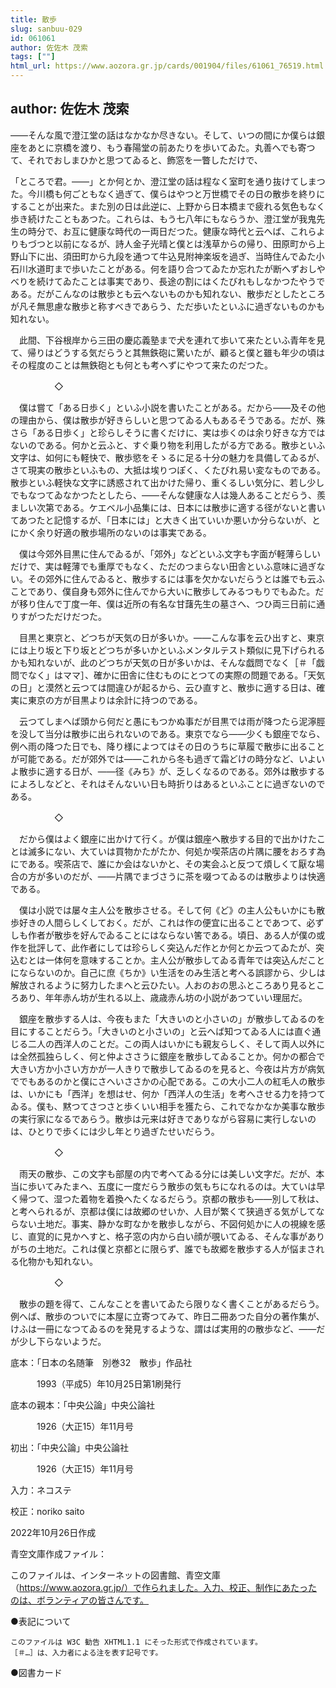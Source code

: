 ```yaml
---
title: 散歩
slug: sanbuu-029
id: 061061
author: 佐佐木 茂索
tags: [""]
html_url: https://www.aozora.gr.jp/cards/001904/files/61061_76519.html
---
```


## author: 佐佐木 茂索

――そんな風で澄江堂の話はなかなか尽きない。そして、いつの間にか僕らは銀座をあとに京橋を渡り、もう春陽堂の前あたりを歩いてゐた。丸善へでも寄つて、それでおしまひかと思つてゐると、飾窓を一瞥しただけで、

「ところで君。――」とか何とか、澄江堂の話は程なく室町を通り抜けてしまつた。今川橋も何ごともなく過ぎて、僕らはやつと万世橋でその日の散歩を終りにすることが出来た。また別の日は此逆に、上野から日本橋まで疲れる気色もなく歩き続けたこともあつた。これらは、もう七八年にもならうか、澄江堂が我鬼先生の時分で、お互に健康な時代の一両日だつた。健康な時代と云へば、これらよりもづつと以前になるが、詩人金子光晴と僕とは浅草からの帰り、田原町から上野山下に出、須田町から九段を通つて牛込見附神楽坂を過ぎ、当時住んでゐた小石川水道町まで歩いたことがある。何を語り合つてゐたか忘れたが断へずおしやべりを続けてゐたことは事実であり、長途の割にはくたびれもしなかつたやうである。だがこんなのは散歩とも云へないものかも知れない、散歩だとしたところが凡そ無思慮な散歩と称すべきであらう、ただ歩いたといふに過ぎないものかも知れない。

　此間、下谷根岸から三田の慶応義塾まで犬を連れて歩いて来たといふ青年を見て、帰りはどうする気だらうと其無鉄砲に驚いたが、顧ると僕と雖も年少の頃はその程度のことは無鉄砲とも何とも考へずにやつて来たのだつた。



　　　　　◇



　僕は嘗て「ある日歩く」といふ小説を書いたことがある。だから――及その他の理由から、僕は散歩が好きらしいと思つてゐる人もあるそうである。だが、殊さら「ある日歩く」と珍らしそうに書くだけに、実は歩くのは余り好きな方ではないのである。何かと云ふと、すぐ乗り物を利用したがる方である。散歩といふ文字は、如何にも軽快で、散歩慾をそゝるに足る十分の魅力を具備してゐるが、さて現実の散歩といふもの、大抵は埃りつぽく、くたびれ易い変なものである。散歩といふ軽快な文字に誘惑されて出かけた帰り、重くるしい気分に、若し少しでもなつてゐなかつたとしたら、――そんな健康な人は幾人あることだらう、羨ましい次第である。ケエベル小品集には、日本には散歩に適する径がないと書いてあつたと記憶するが、「日本には」と大きく出ていいか悪いか分らないが、とにかく余り好適の散歩場所のないのは事実である。

　僕は今郊外目黒に住んでゐるが、「郊外」などといふ文字も字面が軽薄らしいだけで、実は軽薄でも重厚でもなく、ただのつまらない田舎といふ意味に過ぎない。その郊外に住んでゐると、散歩するには事を欠かないだらうとは誰でも云ふことであり、僕自身も郊外に住んでから大いに散歩してみるつもりでもゐた。だが移り住んで丁度一年、僕は近所の有名な甘藷先生の墓さへ、つひ両三日前に通りすがつただけだつた。

　目黒と東京と、どつちが天気の日が多いか。――こんな事を云ひ出すと、東京には上り坂と下り坂とどつちが多いかといふメンタルテスト類似に見下げられるかも知れないが、此のどつちが天気の日が多いかは、そんな戯問でなく［＃「戯問でなく」はママ］、確かに田舎に住むものにとつての実際の問題である。「天気の日」と漠然と云つては間違ひが起るから、云ひ直すと、散歩に適する日は、確実に東京の方が目黒よりは余計に持つのである。

　云つてしまへば頭から何だと愚にもつかぬ事だが目黒では雨が降つたら泥濘脛を没して当分は散歩に出られないのである。東京でなら――少くも銀座でなら、例へ雨の降つた日でも、降り様によつてはその日のうちに草履で散歩に出ることが可能である。だが郊外では――これから冬も過ぎて霜どけの時分など、いよいよ散歩に適する日が、――径《みち》が、乏しくなるのである。郊外は散歩するによろしなどと、それはそんないい日も時折りはあるといふことに過ぎないのである。



　　　　　◇



　だから僕はよく銀座に出かけて行く。が僕は銀座へ散歩する目的で出かけたことは滅多にない、大ていは買物かたがたか、何処か喫茶店の片隅に腰をおろす為にである。喫茶店で、誰にか会はないかと、その実会ふと反つて煩しくて厭な場合の方が多いのだが、――片隅でまづさうに茶を啜つてゐるのは散歩よりは快適である。

　僕は小説では屡々主人公を散歩させる。そして何《ど》の主人公もいかにも散歩好きの人間らしくしておく。だが、これは作の便宜に出ることであつて、必ずしも作者が散歩を好んでゐることにはならない筈である。頃日、ある人が僕の或作を批評して、此作者にしては珍らしく突込んだ作とか何とか云つてゐたが、突込むとは一体何を意味することか。主人公が散歩してゐる青年では突込んだことにならないのか。自己に庶《ちか》い生活をのみ生活と考へる誤謬から、少しは解放されるように努力したまへと云ひたい。人おのおの思ふところあり見るところあり、年年赤ん坊が生れる以上、歳歳赤ん坊の小説があつていい理屈だ。

　銀座を散歩する人は、今夜もまた「大きいのと小さいの」が散歩してゐるのを目にすることだらう。「大きいのと小さいの」と云へば知つてゐる人には直ぐ通じる二人の西洋人のことだ。この両人はいかにも親友らしく、そして両人以外には全然孤独らしく、何と仲よささうに銀座を散歩してゐることか。何かの都合で大きい方か小さい方かが一人きりで散歩してゐるのを見ると、今夜は片方が病気ででもあるのかと僕にさへいささかの心配である。この大小二人の紅毛人の散歩は、いかにも「西洋」を想はせ、何か「西洋人の生活」を考へさせる力を持つてゐる。僕も、黙つてさつさと歩くいい相手を獲たら、これでなかなか美事な散歩の実行家になるであらう。散歩は元来は好きでありながら容易に実行しないのは、ひとりで歩くには少し年とり過ぎたせいだらう。



　　　　　◇



　雨天の散歩、この文字も部屋の内で考へてゐる分には美しい文字だ。だが、本当に歩いてみたまへ、五度に一度だらう散歩の気もちになれるのは。大ていは早く帰つて、湿つた着物を着換へたくなるだらう。京都の散歩も――別して秋は、と考へられるが、京都は僕には故郷のせいか、人目が繁くて狭過ぎる気がしてならない土地だ。事実、静かな町なかを散歩しながら、不図何処かに人の視線を感じ、直覚的に見かへすと、格子窓の内から白い顔が覗いてゐる、そんな事がありがちの土地だ。これは僕と京都とに限らず、誰でも故郷を散歩する人が悩まされる化物かも知れない。



　　　　　◇



　散歩の題を得て、こんなことを書いてゐたら限りなく書くことがあるだらう。例へば、散歩のついでに本屋に立寄つてみて、昨日二冊あつた自分の著作集が、けふは一冊になつてゐるのを発見するような、謂はば実用的の散歩など、――だが少し下らないようだ。













底本：「日本の名随筆　別巻32　散歩」作品社

　　　1993（平成5）年10月25日第1刷発行

底本の親本：「中央公論」中央公論社

　　　1926（大正15）年11月号

初出：「中央公論」中央公論社

　　　1926（大正15）年11月号

入力：ネコステ

校正：noriko saito

2022年10月26日作成

青空文庫作成ファイル：

このファイルは、インターネットの図書館、青空文庫（https://www.aozora.gr.jp/）で作られました。入力、校正、制作にあたったのは、ボランティアの皆さんです。











●表記について


	このファイルは W3C 勧告 XHTML1.1 にそった形式で作成されています。
	［＃…］は、入力者による注を表す記号です。







●図書カード